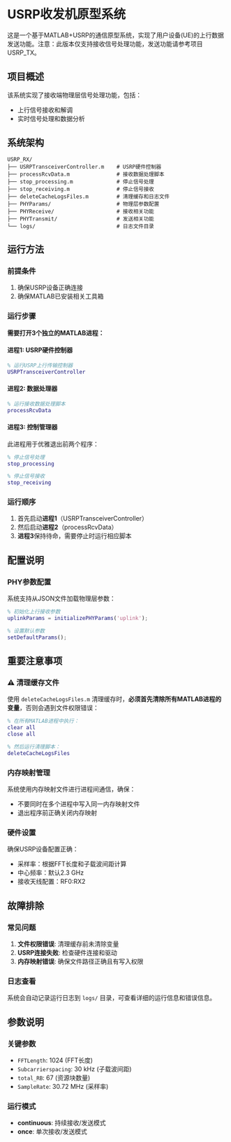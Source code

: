 # USRP收发机原型系统

这是一个基于MATLAB+USRP的通信原型系统，实现了用户设备(UE)的上行数据发送功能。注意：此版本仅支持接收信号处理功能，发送功能请参考项目USRP_TX。

## 项目概述

该系统实现了接收端物理层信号处理功能，包括：
- 上行信号接收和解调
- 实时信号处理和数据分析

## 系统架构

```
USRP_RX/
├── USRPTransceiverController.m    # USRP硬件控制器
├── processRcvData.m               # 接收数据处理脚本
├── stop_processing.m              # 停止信号处理
├── stop_receiving.m               # 停止信号接收
├── deleteCacheLogsFiles.m         # 清理缓存和日志文件
├── PHYParams/                     # 物理层参数配置
├── PHYReceive/                    # 接收相关功能
├── PHYTransmit/                   # 发送相关功能
└── logs/                          # 日志文件目录
```

## 运行方法

### 前提条件
1. 确保USRP设备正确连接
2. 确保MATLAB已安装相关工具箱

### 运行步骤

**需要打开3个独立的MATLAB进程：**

#### 进程1: USRP硬件控制器
```matlab
% 运行USRP上行传输控制器
USRPTransceiverController
```

#### 进程2: 数据处理器
```matlab
% 运行接收数据处理脚本
processRcvData
```

#### 进程3: 控制管理器
此进程用于优雅退出前两个程序：
```matlab
% 停止信号处理
stop_processing

% 停止信号接收
stop_receiving
```

### 运行顺序
1. 首先启动**进程1**（USRPTransceiverController）
2. 然后启动**进程2**（processRcvData）
3. **进程3**保持待命，需要停止时运行相应脚本

## 配置说明

### PHY参数配置
系统支持从JSON文件加载物理层参数：
```matlab
% 初始化上行接收参数
uplinkParams = initializePHYParams('uplink');

% 设置默认参数
setDefaultParams();
```

## 重要注意事项

### ⚠️ 清理缓存文件
使用 `deleteCacheLogsFiles.m` 清理缓存时，**必须首先清除所有MATLAB进程的变量**，否则会遇到文件权限错误：

```matlab
% 在所有MATLAB进程中执行：
clear all
close all

% 然后运行清理脚本：
deleteCacheLogsFiles
```

### 内存映射管理
系统使用内存映射文件进行进程间通信，确保：
- 不要同时在多个进程中写入同一内存映射文件
- 退出程序前正确关闭内存映射

### 硬件设置
确保USRP设备配置正确：
- 采样率：根据FFT长度和子载波间距计算
- 中心频率：默认2.3 GHz
- 接收天线配置：RF0:RX2

## 故障排除

### 常见问题
1. **文件权限错误**: 清理缓存前未清除变量
2. **USRP连接失败**: 检查硬件连接和驱动
3. **内存映射错误**: 确保文件路径正确且有写入权限

### 日志查看
系统会自动记录运行日志到 `logs/` 目录，可查看详细的运行信息和错误信息。

## 参数说明

### 关键参数
- `FFTLength`: 1024 (FFT长度)
- `Subcarrierspacing`: 30 kHz (子载波间距)
- `total_RB`: 67 (资源块数量)
- `SampleRate`: 30.72 MHz (采样率)

### 运行模式
- **continuous**: 持续接收/发送模式
- **once**: 单次接收/发送模式
